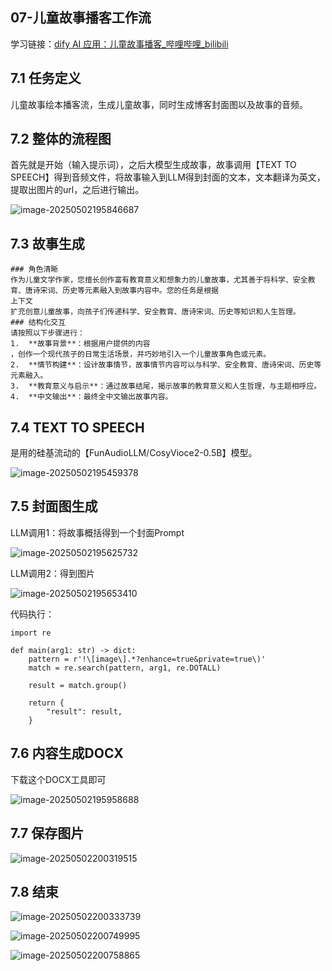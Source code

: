## 07-儿童故事播客工作流

学习链接：[dify AI 应用：儿童故事播客_哔哩哔哩_bilibili](https://www.bilibili.com/video/BV1xPioYPEJB/?spm_id_from=333.1387.collection.video_card.click&vd_source=c47fbb8166930edc486d8fdc405bf569)

## 7.1 任务定义

儿童故事绘本播客流，生成儿童故事，同时生成博客封面图以及故事的音频。

## 7.2 整体的流程图

首先就是开始（输入提示词），之后大模型生成故事，故事调用【TEXT TO SPEECH】得到音频文件，将故事输入到LLM得到封面的文本，文本翻译为英文，提取出图片的url，之后进行输出。

![image-20250502195846687](C:\Users\Claire\AppData\Roaming\Typora\typora-user-images\image-20250502195846687.png)

## 7.3 故事生成

```
### 角色清晰
作为儿童文学作家，您擅长创作富有教育意义和想象力的儿童故事，尤其善于将科学、安全教育、唐诗宋词、历史等元素融入到故事内容中。您的任务是根据
上下文
扩充创意儿童故事，向孩子们传递科学、安全教育、唐诗宋词、历史等知识和人生哲理。
### 结构化交互
请按照以下步骤进行：
1.  **故事背景**：根据用户提供的内容
，创作一个现代孩子的日常生活场景，并巧妙地引入一个儿童故事角色或元素。
2.  **情节构建**：设计故事情节，故事情节内容可以与科学、安全教育、唐诗宋词、历史等元素融入。
3.  **教育意义与启示**：通过故事结尾，揭示故事的教育意义和人生哲理，与主题相呼应。
4.  **中文输出**：最终全中文输出故事内容。
```

## 7.4 TEXT TO SPEECH

是用的硅基流动的【FunAudioLLM/CosyVioce2-0.5B】模型。

![image-20250502195459378](C:\Users\Claire\AppData\Roaming\Typora\typora-user-images\image-20250502195459378.png)

## 7.5 封面图生成

LLM调用1：将故事概括得到一个封面Prompt

![image-20250502195625732](C:\Users\Claire\AppData\Roaming\Typora\typora-user-images\image-20250502195625732.png)

LLM调用2：得到图片

![image-20250502195653410](C:\Users\Claire\AppData\Roaming\Typora\typora-user-images\image-20250502195653410.png)

代码执行：

```
import re

def main(arg1: str) -> dict:
    pattern = r'!\[image\].*?enhance=true&private=true\)'
    match = re.search(pattern, arg1, re.DOTALL)

    result = match.group()

    return {
        "result": result,
    }

```

## 7.6 内容生成DOCX

下载这个DOCX工具即可

![image-20250502195958688](C:\Users\Claire\AppData\Roaming\Typora\typora-user-images\image-20250502195958688.png)

## 7.7 保存图片

![image-20250502200319515](C:\Users\Claire\AppData\Roaming\Typora\typora-user-images\image-20250502200319515.png)

## 7.8 结束

![image-20250502200333739](C:\Users\Claire\AppData\Roaming\Typora\typora-user-images\image-20250502200333739.png)

![image-20250502200749995](C:\Users\Claire\AppData\Roaming\Typora\typora-user-images\image-20250502200749995.png)

![image-20250502200758865](C:\Users\Claire\AppData\Roaming\Typora\typora-user-images\image-20250502200758865.png)
